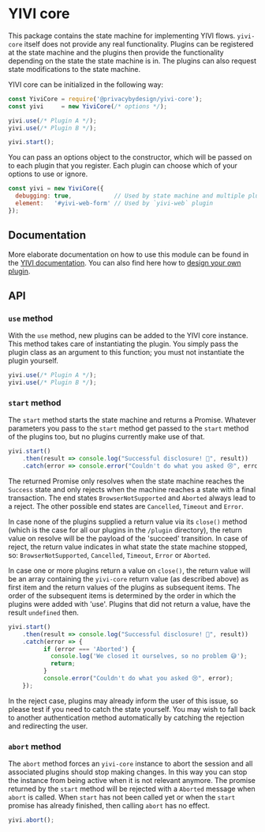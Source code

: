# YIVI core

This package contains the state machine for implementing YIVI flows. `yivi-core`
itself does not provide any real functionality. Plugins can be registered at
the state machine and the plugins then provide the functionality depending on
the state the state machine is in. The plugins can also request state modifications
to the state machine.
                                                                     
YIVI core can be initialized in the following way:

```javascript
const YiviCore = require('@privacybydesign/yivi-core');
const yivi     = new YiviCore(/* options */);

yivi.use(/* Plugin A */);
yivi.use(/* Plugin B */);

yivi.start();
```

You can pass an options object to the constructor, which will be passed on to
each plugin that you register. Each plugin can choose which of your options to
use or ignore.

```javascript
const yivi = new YiviCore({
  debugging: true,            // Used by state machine and multiple plugins
  element:   '#yivi-web-form' // Used by `yivi-web` plugin
});
```

## Documentation
More elaborate documentation on how to use this module can be found in the
[YIVI documentation](https://yivi.app/docs/yivi-frontend/#yivi-core). You
can also find here how to [design your own plugin](https://yivi.app/docs/yivi-frontend/#make-your-own-yivi-core-plugin).

## API
### `use` method
With the `use` method, new plugins can be added to the YIVI core instance.
This method takes care of instantiating the plugin. You simply pass the
plugin class as an argument to this function; you must not instantiate
the plugin yourself.

```javascript
yivi.use(/* Plugin A */);
yivi.use(/* Plugin B */);
```

### `start` method
The `start` method starts the state machine and returns a Promise. Whatever
parameters you pass to the `start` method get passed to the `start` method of
the plugins too, but no plugins currently make use of that.

```javascript
yivi.start()
    .then(result => console.log("Successful disclosure! 🎉", result))
    .catch(error => console.error("Couldn't do what you asked 😢", error));
```

The returned Promise only resolves when the state machine reaches the `Success` state
and only rejects when the machine reaches a state with a final transaction.
The end states `BrowserNotSupported` and `Aborted` always lead to a reject.
The other possible end states are `Cancelled`, `Timeout` and `Error`.

In case none of the plugins supplied a return value via its
`close()` method (which is the case for all our plugins in the `/plugin` directory),
the return value on resolve will be the payload of the 'succeed' transition.
In case of reject, the return value indicates in what state the state machine stopped,
so: `BrowserNotSupported`, `Cancelled`, `Timeout`, `Error` or `Aborted`.

In case one or more plugins return a value on `close()`, the return value will be
an array containing the `yivi-core` return value (as described above) as first item
and the return values of the plugins as subsequent items. The order of the
subsequent items is determined by the order in which the plugins were
added with 'use'. Plugins that did not return a value, have the result
`undefined` then.

```javascript
yivi.start()
    .then(result => console.log("Successful disclosure! 🎉", result))
    .catch(error => {
          if (error === 'Aborted') {
            console.log('We closed it ourselves, so no problem 😅');
            return;
          }
          console.error("Couldn't do what you asked 😢", error);
    });
```

In the reject case, plugins may already inform the user of this issue, so please
test if you need to catch the state yourself. You may wish to fall back to
another authentication method automatically by catching the rejection and
redirecting the user.

### `abort` method
The `abort` method forces an `yivi-core` instance to abort the session and
all associated plugins should stop making changes. In this way you can stop
the instance from being active when it is not relevant anymore. The promise
returned by the `start` method will be rejected with a `Aborted` message
when `abort` is called. When `start` has not been called yet or when the
`start` promise has already finished, then calling `abort` has no effect.

```javascript
yivi.abort();
```
